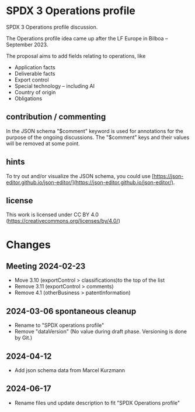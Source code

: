 # SPDX 3 Operations profile
SPDX 3 Operations profile discussion.

The Operations profile idea came up after the LF Europe in Bilboa – September 2023. 

The proposal aims to add fields relating to operations, like
* Application facts
* Deliverable facts
* Export control
* Special technology – including AI
* Country of origin
* Obligations


## contribution / commenting
In the JSON schema "$comment" keyword is used for annotations for the purpose of the ongoing discussions. The "$comment" keys and their values will be removed at some point.

## hints
To try out and/or visualize the JSON schema, you could use [https://json-editor.github.io/json-editor/](https://json-editor.github.io/json-editor/).

## license
This work is licensed under CC BY 4.0 (https://creativecommons.org/licenses/by/4.0/)

# Changes
## Meeting 2024-02-23
* Move 3.10 (exportControl > classifications)to the top of the list
* Remove 3.11 (exportControl > comments)
* Remove 4.1 (otherBusiness > patentInformation)

## 2024-03-06 spontaneous cleanup
* Rename to "SPDX operations profile"
* Remove "dataVersion" (No value during draft phase. Versioning is done by Git.)

## 2024-04-12
* Add json schema data from Marcel Kurzmann

## 2024-06-17
* Rename files und update description to fit "SPDX Operations profile"
